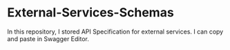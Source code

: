 # External-Services-Schemas
In this repository, I stored API Specification for external services. I can copy and paste in Swagger Editor.
